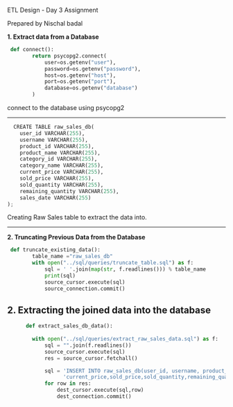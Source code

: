 ﻿ETL Design - Day 3 Assignment

Prepared by Nischal badal


**1. Extract data from a  Database**

[//]:comment

~~~ python
 def connect():
        return psycopg2.connect(
            user=os.getenv("user"),
            password=os.getenv("password"),
            host=os.getenv("host"),
            port=os.getenv("port"),
            database=os.getenv("database")
        )
~~~

connect to the database using psycopg2

---
~~~ python
  CREATE TABLE raw_sales_db(
    user_id VARCHAR(255),
    username VARCHAR(255),
    product_id VARCHAR(255),
    product_name VARCHAR(255),
    category_id VARCHAR(255),
    category_name VARCHAR(255),
    current_price VARCHAR(255),
    sold_price VARCHAR(255),
    sold_quantity VARCHAR(255),
    remaining_quantity VARCHAR(255),
    sales_date VARCHAR(255)
);
~~~

Creating Raw Sales table to extract the data into.


---
**2. Truncating Previous Data from the Database**

~~~python
 def truncate_existing_data():
        table_name ="raw_sales_db"
        with open("../sql/queries/truncate_table.sql") as f:
            sql = ' '.join(map(str, f.readlines())) % table_name
            print(sql)
            source_cursor.execute(sql)       
            source_connection.commit()

~~~

**2. Extracting the joined data into the database**
---
~~~ python
      def extract_sales_db_data():
    
        with open("../sql/queries/extract_raw_sales_data.sql") as f:
            sql = "".join(f.readlines())
            source_cursor.execute(sql)
            res = source_cursor.fetchall()

            sql = 'INSERT INTO raw_sales_db(user_id, username, product_id, product_name, category_id,category_name,' \
                  'current_price,sold_price,sold_quantity,remaining_quantity,sales_date)VALUES(%s,%s,%s,%s,%s,%s,%s,%s,%s,%s,%s)'
            for row in res:
                dest_cursor.execute(sql,row)
                dest_connection.commit()
~~~

